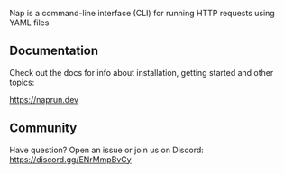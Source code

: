 Nap is a command-line interface (CLI) for running HTTP requests using YAML files

## Documentation

Check out the docs for info about installation, getting started and other topics:

https://naprun.dev

## Community

Have question? Open an issue or join us on Discord: https://discord.gg/ENrMmpBvCy
